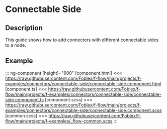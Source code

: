﻿# Connectable Side

## Description

This guide shows how to add connectors with different connectable sides to a node. 

## Example

::: ng-component <connectable-side></connectable-side> [height]="600"
[component.html] <<< https://raw.githubusercontent.com/Foblex/f-flow/main/projects/f-examples/connectors/connectable-side/connectable-side.component.html
[component.ts] <<< https://raw.githubusercontent.com/Foblex/f-flow/main/projects/f-examples/connectors/connectable-side/connectable-side.component.ts
[component.scss] <<< https://raw.githubusercontent.com/Foblex/f-flow/main/projects/f-examples/connectors/connectable-side/connectable-side.component.scss
[common.scss] <<< https://raw.githubusercontent.com/Foblex/f-flow/main/projects/f-examples/_flow-common.scss
:::




